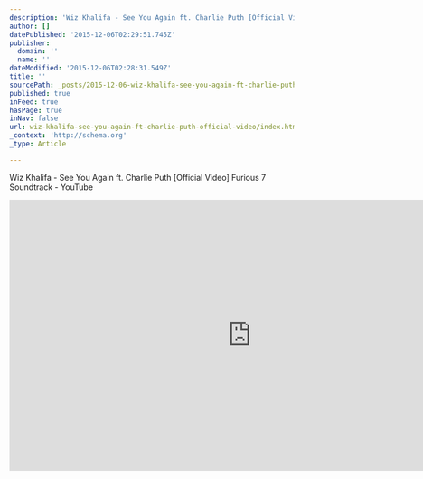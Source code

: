 ```yaml
---
description: 'Wiz Khalifa - See You Again ft. Charlie Puth [Official Video] Furious 7 Soundtrack - YouTube'
author: []
datePublished: '2015-12-06T02:29:51.745Z'
publisher:
  domain: ''
  name: ''
dateModified: '2015-12-06T02:28:31.549Z'
title: ''
sourcePath: _posts/2015-12-06-wiz-khalifa-see-you-again-ft-charlie-puth-official-video.md
published: true
inFeed: true
hasPage: true
inNav: false
url: wiz-khalifa-see-you-again-ft-charlie-puth-official-video/index.html
_context: 'http://schema.org'
_type: Article

---
```

Wiz Khalifa - See You Again ft. Charlie Puth \[Official Video\] Furious 7 Soundtrack - YouTube

<iframe src="https://cdn.embedly.com/widgets/media.html?src=https%3A%2F%2Fwww.youtube.com%2Fembed%2FRgKAFK5djSk%3Ffeature%3Doembed&amp;url=https%3A%2F%2Fwww.youtube.com%2Fwatch%3Ffeature%3Dyoutu.be%26v%3DRgKAFK5djSk&amp;image=https%3A%2F%2Fi.ytimg.com%2Fvi%2FRgKAFK5djSk%2Fhqdefault.jpg&amp;key=b7d04c9b404c499eba89ee7072e1c4f7&amp;type=text%2Fhtml&amp;schema=youtube" width="854" height="480" scrolling="no" frameborder="0" allowfullscreen="allowfullscreen" style=""></iframe>